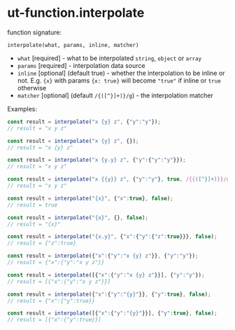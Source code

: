 # ut-function.interpolate

function signature:

`interpolate(what, params, inline, matcher)`

* `what` [required] - what to be interpolated `string`, `object` or `array`
* `params` [required] - interpolation data source
* `inline` [optional] (default true) - whether the interpolation to be inline or
  not. E.g. `{x}` with params `{x: true}` will become `"true"` if inline or
  `true` otherwise
* `matcher` [optional] (default `/{([^}]+)}/g`) - the interpolation matcher

Examples:

```js
const result = interpolate("x {y} z", {"y":"y"});
// result = "x y z"
```

```js
const result = interpolate("x {y} z", {});
// result = "x {y} z"
```

```js
const result = interpolate("x {y.y} z", {"y":{"y":"y"}});
// result = "x y z"
```

```js
const result = interpolate("x {{y}} z", {"y":"y"}, true, /{{([^}]+)}}/g);
// result = "x y z"
```

```js
const result = interpolate("{x}", {"x":true}, false);
// result = true
```

```js
const result = interpolate("{x}", {}, false);
// result = "{x}"
```

```js
const result = interpolate("{x.y}", {"x":{"y":{"z":true}}}, false);
// result = {"z":true}
```

```js
const result = interpolate({"x":{"y":"x {y} z"}}, {"y":"y"});
// result = {"x":{"y":"x y z"}}
```

```js
const result = interpolate([{"x":{"y":"x {y} z"}}], {"y":"y"});
// result = [{"x":{"y":"x y z"}}]
```

```js
const result = interpolate({"x":{"y":"{y}"}}, {"y":true}, false);
// result = {"x":{"y":true}}
```

```js
const result = interpolate([{"x":{"y":"{y}"}}], {"y":true}, false);
// result = [{"x":{"y":true}}]
```

